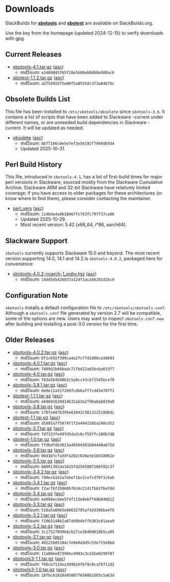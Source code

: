 # Downloads

SlackBuilds for **[sbotools](https://slackbuilds.org/repository/15.0/system/sbotools/)** and **[sbotest](https://slackbuilds.org/repository/15.0/system/sbotest/)** are available on SlackBuilds.org.

Use the key from the homepage (updated 2024-12-15) to verify downloads with gpg.

## Current Releases

* [sbotools-4.1.tar.gz](sbotools-4.1.tar.gz) ([asc](sbotools-4.1.tar.gz.asc))
    * md5sum: `a3469845f65f28e5b80eb0d68e988ac6`
* [sbotest-1.1.2.tar.gz](sbotest-1.1.2.tar.gz) ([asc](sbotest-1.1.2.tar.gz.asc))
    * md5sum: `a2f5692d75e00f5a8555dc373a84b7bc`

## Obsolete Builds List

This file has been installed to `/etc/sbotools/obsolete` since `sbotools-3.6`. It contains a list of scripts that have been added to Slackware -current under different names, or are unneeded build dependencies in Slackware -current. It will be updated as needed.

* [obsolete](obsolete) ([asc](obsolete.asc))
    * md5sum: `bb77166c0e5e7ef3e56192f7949db934`
    * Updated 2025-10-31.

## Perl Build History

This file, introduced in `sbotools-4.1`, has a list of first-build times for major perl versions in Slackware, sourced mostly from the Slackware Cumulative Archive. Slackware ARM and 32-bit Slackware have relatively limited coverage; if you have access to older packages for these architectures (or know where to find them), please consider contacting the maintainer.

* [perl_vers](perl_vers) ([asc](perl_vers.asc))
    * md5sum: `114bda4a9b18467fc763fc797f37ca06`
    * Updated 2025-10-29.
    * Most recent version: 5.42 (x86_64, i\*86, aarch64).

## Slackware Support

`sbotools` currently supports Slackware 15.0 and beyond. The most recent version supporting 14.0, 14.1 and 14.2 is `sbotools-4.0.2`, packaged here for convenience:

* [sbotools-4.0.2-noarch-1_pghv.tgz](sbotools-4.0.2-noarch-1_pghv.tgz) ([asc](sbotools-4.0.2-noarch_1_pghv.tgz))
    * md5sum: `14dd545426037a124f1aca56201d1bc9`

## Configuration Note

`sbotools` installs a default configuration file to `/etc/sbotools/sbotools.conf`. Although a `sbotools.conf` file generated by version 2.7 will be compatible, some of the options are new. Users may want to inspect `sbotools.conf.new` after building and installing a post-3.0 version for the first time.

## Older Releases

* [sbotools-4.0.2.tar.gz](sbotools-4.0.2.tar.gz) ([asc](sbotools-4.0.2.tar.gz.asc))
    * md5sum: `0f1c692f399ca4a2fcf7d2d06ca3db83`
* [sbotools-4.0.1.tar.gz](sbotools-4.0.1.tar.gz) ([asc](sbotools-4.0.1.tar.gz.asc))
    * md5sum: `7409d2b66badc71fb422a65bcba633f7`
* [sbotools-4.0.tar.gz](sbotools-4.0.tar.gz) ([asc](sbotools-4.0.tar.gz.asc))
    * md5sum: `f83a564b9862c5a9cc43cbf2545bce70`
* [sbotools-3.8.1.tar.gz](sbotools-3.8.1.tar.gz) ([asc](sbotools-3.8.1.tar.gz.asc))
    * md5sum: `0e0e11a51f2b97cdb6aff7cd43e787f1`
* [sbotest-1.1.1.tar.gz](sbotest-1.1.1.tar.gz) ([asc](sbotest-1.1.1.tar.gz.asc))
    * md5sum: `eb9601620d14b32ab3a2f9ba8ab029a0`
* [sbotools-3.8.tar.gz](sbotools-3.8.tar.gz) ([asc](sbotools-3.8.tar.gz.asc))
    * md5sum: `170fee87b395e61042c581312518d6dc`
* [sbotest-1.1.tar.gz](sbotest-1.1.tar.gz) ([asc](sbotest-1.1.tar.gz.asc))
    * md5sum: `d5895a7f5974f1f2e4941505a240cd52`
* [sbotools-3.7.tar.gz](sbotools-3.7.tar.gz) ([asc](sbotools-3.7.tar.gz.asc))
    * md5sum: `7d7333fe49fd5da3c6cf597fc100b7d8`
* [sbotest-1.0.tar.gz](sbotest-1.0.tar.gz) ([asc](sbotest-1.0.tar.gz.asc))
    * md5sum: `ffdbdfdb3013a49564361b04440a675d`
* [sbotools-3.6.tar.gz](sbotools-3.6.tar.gz) ([asc](sbotools-3.6.tar.gz.asc))
    * md5sum: `00d3bfcfa3dfa282c026e3e18d18062e`
* [sbotools-3.5.tar.gz](sbotools-3.5.tar.gz) ([asc](sbotools-3.5.tar.gz.asc))
    * md5sum: `b0091302da3415fd2545987268f02c3f`
* [sbotools-3.4.2.tar.gz](sbotools-3.4.2.tar.gz) ([asc](sbotools-3.4.2.tar.gz.asc))
    * md5sum: `740ecb1b2a7ebef1bc2ce7cdf0f1c6ab`
* [sbotools-3.4.1.tar.gz](sbotools-3.4.1.tar.gz) ([asc](sbotools-3.4.1.tar.gz.asc))
    * md5sum: `f2acfbf350605f634c2141fb62fbefdd`
* [sbotools-3.4.tar.gz](sbotools-3.4.tar.gz) ([asc](sbotools-3.4.tar.gz.asc))
    * md5sum: `ee094ecdee5f4f115e8ebff48b84b612`
* [sbotools-3.3.tar.gz](sbotools-3.3.tar.gz) ([asc](sbotools-3.3.tar.gz.asc))
    * md5sum: `518a5a0965e60632705af42d39bba4f6`
* [sbotools-3.2.1.tar.gz](sbotools-3.2.1.tar.gz) ([asc](sbotools-3.2.1.tar.gz.asc))
    * md5sum: `f1063148b2a67dd9b4bffb363c01aea9`
* [sbotools-3.2.tar.gz](sbotools-3.2.tar.gz) ([asc](sbotools-3.2.tar.gz.asc))
    * md5sum: `3c17527099b6cb27ce3640d610b5ca95`
* [sbotools-3.1.tar.gz](sbotools-3.1.tar.gz) ([asc](sbotools-3.1.tar.gz.asc))
    * md5sum: `49222b05184c7e9e0a9d5c53e715e0bd`
* [sbotools-3.0.tar.gz](sbotools-3.0.tar.gz) ([asc](sbotools-3.0.tar.gz.asc))
    * md5sum: `11a00ee87396bcd993c3cd1be8299f87`
* [sbotools3-1.1.tar.gz](sbotools3-1.1.tar.gz) ([asc](sbotools3-1.1.tar.gz.asc))
    * md5sum: `f98cb7133ea399826f679c9caf8711d2`
* [sbotools3-1.0.tar.gz](sbotools3-1.0.tar.gz) ([asc](sbotools3-1.0.tar.gz.asc))
    * md5sum: `18fbc61818d450877656861d03c5a63d`

